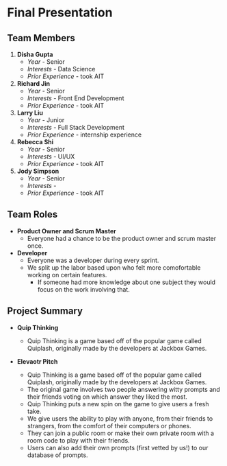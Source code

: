 # Final Presentation

## Team Members 

1. **Disha Gupta**
   - *Year* - Senior
   - *Interests* - Data Science
   - *Prior Experience* - took AIT
2. **Richard Jin**
   - *Year* - Senior
   - *Interests* - Front End Development
   - *Prior Experience* - took AIT
3. **Larry Liu**
   - *Year* - Junior
   - *Interests* - Full Stack Development
   - *Prior Experience* - internship experience
4. **Rebecca Shi**
   - *Year* - Senior
   - *Interests* - UI/UX
   - *Prior Experience* - took AIT
5. **Jody Simpson**
   - *Year* - Senior
   - *Interests* - 
   - *Prior Experience* - took AIT

## Team Roles

- **Product Owner and Scrum Master**
  - Everyone had a chance to be the product owner and scrum master once.
- **Developer**
  - Everyone was a developer during every sprint.
  - We split up the labor based upon who felt more comofortable working on certain features.
    - If someone had more knowledge about one subject they would focus on the work involving that.

## Project Summary

- **Quip Thinking**
  - Quip Thinking is a game based off of the popular game called Quiplash, originally made by the developers at Jackbox Games.

- **Elevaotr Pitch**
  - Quip Thinking is a game based off of the popular game called Quiplash, originally made by the developers at Jackbox Games.
  - The original game involves two people answering witty prompts and their friends voting on which answer they liked the most. 
  - Quip Thinking puts a new spin on the game to give users a fresh take.
  - We give users the ability to play with anyone, from their friends to strangers, from the comfort of their computers or phones.
  - They can join a public room or make their own private room with a room code to play with their friends.
  - Users can also add their own prompts (first vetted by us!) to our database of prompts.